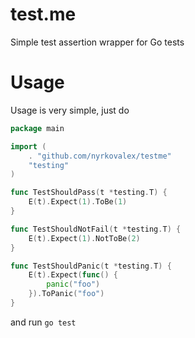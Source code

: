 # test.me
Simple test assertion wrapper for Go tests

# Usage

Usage is very simple, just do


```go
package main

import (
	. "github.com/nyrkovalex/testme"
	"testing"
)

func TestShouldPass(t *testing.T) {
	E(t).Expect(1).ToBe(1)
}

func TestShouldNotFail(t *testing.T) {
	E(t).Expect(1).NotToBe(2)
}

func TestShouldPanic(t *testing.T) {
	E(t).Expect(func() {
		panic("foo")
	}).ToPanic("foo")
}

```

and run `go test`
